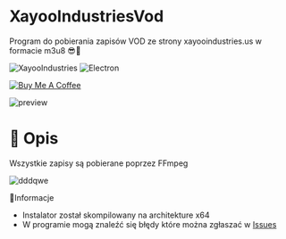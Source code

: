 # XayooIndustriesVod
Program do pobierania zapisów VOD ze strony xayooindustries.us w formacie m3u8 😎🤙

![XayooIndustries](https://img.shields.io/badge/%F0%9F%98%8E-XayooIndustries-yellow)
![Electron](https://img.shields.io/badge/%F0%9F%98%8E-Electron-lightblue)

<a href="https://www.buymeacoffee.com/3xanax" target="_blank"><img src="https://i.imgur.com/D4cMvm7.png" alt="Buy Me A Coffee"></a>

![preview](https://i.imgur.com/ZVC8sDp.png)

# 🧐 Opis
Wszystkie zapisy są pobierane poprzez FFmpeg

![dddqwe](https://user-images.githubusercontent.com/34755589/107665808-1b0e2600-6c8e-11eb-9ee3-b0d003510e5e.png)

📝Informacje
- Instalator został skompilowany na architekture x64
- W programie mogą znaleźć się błędy które można zgłaszać w [Issues](https://github.com/anKordii/XayooIndustriesVod/issues)
